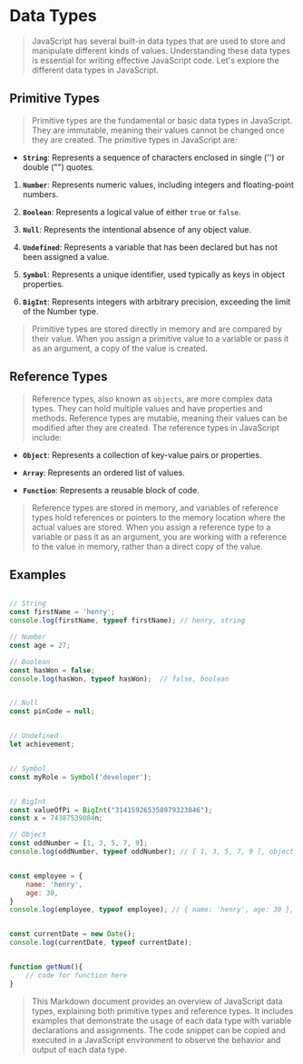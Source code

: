 # Data Types
> JavaScript has several built-in data types that are used to store and manipulate different kinds of values. Understanding these data types is essential for writing effective JavaScript code. Let's explore the different data types in JavaScript.

## Primitive Types
> Primitive types are the fundamental or basic data types in JavaScript. They are immutable, meaning their values cannot be changed once they are created. The primitive types in JavaScript are:

- **`String`**: Represents a sequence of characters enclosed in single ('') or double ("") quotes.

1. **`Number`**: Represents numeric values, including integers and floating-point numbers.

2. **`Boolean`**: Represents a logical value of either `true` or `false`.

3. **`Null`**: Represents the intentional absence of any object value.

4. **`Undefined`**: Represents a variable that has been declared but has not been assigned a value.

5. **`Symbol`**: Represents a unique identifier, used typically as keys in object properties.

6. **`BigInt`**: Represents integers with arbitrary precision, exceeding the limit of the Number type.


> Primitive types are stored directly in memory and are compared by their value. When you assign a primitive value to a variable or pass it as an argument, a copy of the value is created.


## Reference Types
> Reference types, also known as `objects`, are more complex data types. They can hold multiple values and have properties and methods. Reference types are mutable, meaning their values can be modified after they are created. The reference types in JavaScript include:

- **`Object`**: Represents a collection of key-value pairs or properties.

- **`Array`**: Represents an ordered list of values.

- **`Function`**: Represents a reusable block of code.

> Reference types are stored in memory, and variables of reference types hold references or pointers to the memory location where the actual values are stored. When you assign a reference type to a variable or pass it as an argument, you are working with a reference to the value in memory, rather than a direct copy of the value.


## Examples

```javascript

// String
const firstName = 'henry';
console.log(firstName, typeof firstName); // henry, string

// Number
const age = 27;

// Boolean
const hasWon = false; 
console.log(hasWon, typeof hasWon);  // false, boolean


// Null
const pinCode = null;


// Undefined
let achievement;


// Symbol
const myRole = Symbol('developer');


// BigInt
const valueOfPi = BigInt("314159265358979323846");
const x = 74387539084n;

// Object
const oddNumber = [1, 3, 5, 7, 9];
console.log(oddNumber, typeof oddNumber); // [ 1, 3, 5, 7, 9 ], object


const employee = {
    name: 'henry',
    age: 30,
}
console.log(employee, typeof employee); // { name: 'henry', age: 30 }, object


const currentDate = new Date();
console.log(currentDate, typeof currentDate);


function getNum(){
    // code for function here
}

```

> This Markdown document provides an overview of JavaScript data types, explaining both primitive types and reference types. It includes examples that demonstrate the usage of each data type with variable declarations and assignments. The code snippet can be copied and executed in a JavaScript environment to observe the behavior and output of each data type.